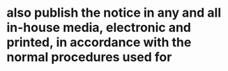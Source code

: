 # also publish the notice in any and all in-house media, electronic and printed, in accordance with the normal procedures used for